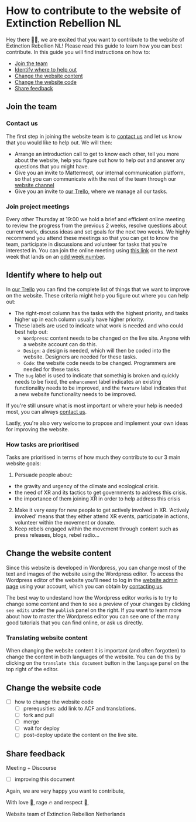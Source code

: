 # How to contribute to the website of Extinction Rebellion NL

Hey there :wave::smile:, we are excited that you want to contribute to the
website of Extinction Rebellion NL! Please read this guide to learn how you can
best contribute. In this guide you will find instructions on how to:

- [Join the team](#join-the-team)
- [Identify where to help out](#identify-where-to-help-out)
- [Change the website content](#change-the-website-content)
- [Change the website code](#change-the-website-code)
- [Share feedback](#share-feedback)

## Join the team

### Contact us

The first step in joining the website team is to [contact us](/SUPPORT.md) and
let us know that you would like to help out. We will then:

- Arrange an introduction call to get to know each other, tell you more about
  the website, help you figure out how to help out and answer any questions that
  you might have.
- Give you an invite to Mattermost, our internal communication platform, so that
  you can communicate with the rest of the team through our [website
  channel](https://organise.earth/xr-netherlands/channels/xrnl-website)
- Give you an invite to [our Trello](https://trello.com/b/4yGL5KAJ/xrnl-website),
  where we manage all our tasks.

### Join project meetings

Every other Thursday at 19:00 we hold a brief and efficient online meeting to
review the progress from the previous 2 weeks, resolve questions about current
work, discuss ideas and set goals for the next two weeks. We highly recommend
you attend these meetings so that you can get to know the team, participate in
discussions and volunteer for tasks that you're interested in. You can join the
online meeting using [this link](https://meet2.organise.earth/b/tec-wd7-zfg) on
the next week that lands on an [odd week
number](https://www.epochconverter.com/weeknumbers).

## Identify where to help out

In [our Trello](https://trello.com/b/4yGL5KAJ/xrnl-website) you can find the
complete list of things that we want to improve on the website. These criteria
might help you figure out where you can help out: 

- The right-most column has the tasks with the highest priority, and tasks
  higher up in each column usually have higher priority.
- These labels are used to indicate what work is needed and who could best help
  out:
  - `Wordpress`: content needs to be changed on the live site. Anyone with a
  website account can do this.
  - `Design`: a design is needed, which will then be coded into the website.
  Designers are needed for these tasks.
  - `Code`: the website code needs to be changed. Programmers are needed for
  these tasks.
- The `bug` label is used to indicate that somethig is broken and
  quickly needs to be fixed, the `enhancement` label indicates an existing
  functionality needs to be improved, and the `feature` label indicates that a
  new website functionality needs to be improved.

If you're still unsure what is most important or where your help is needed most,
you can always [contact us](/SUPPORT.md). 

Lastly, you're also very welcome to propose and implement your own ideas for
improving the website. 

### How tasks are prioritised

Tasks are prioritised in terms of how much they contribute to our 3 main website
goals: 

1. Persuade people about:
  - the gravity and urgency of the climate and ecological crisis.
  - the need of XR and its tactics to get governments to address this crisis.
  - the importance of them joining XR in order to help address this crisis
2. Make it very easy for new people to get actively involved in XR. ‘Actively
   involved’ means that they either attend XR events, participate in actions,
   volunteer within the movement or donate.
3. Keep rebels engaged within the movement through content such as press
   releases, blogs, rebel radio...

## Change the website content

Since this website is developed in Wordpress, you can change most of the text
and images of the website using the Wordpress editor. To access the Wordpress
editor of the website you'll need to log in the [website admin
page](https://extinctionrebellion.nl/wp/wp-admin/) using your account, which you can
obtain by [contacting us](/SUPPORT.md).

The best way to undestand how the Wordpress editor works is to try to change
some content and then to see a preview of your changes by clicking `see edits`
under the `publish` panel on the right. If you want to learn more about how to
master the Wordpress editor you can see one of the many good tutorials that you
can find online, or ask us directly.

### Translating website content

When changing the website content it is important (and often forgotten) to
change the content in both languages of the website. You can do this by clicking
on the `translate this document` button in the `language` panel on the top right
of the editor. 

## Change the website code

- [ ] how to change the website code
  - [ ] prerequsities: add link to ACF and translations.
  - [ ] fork and pull
  - [ ] merge
  - [ ] wait for deploy
  - [ ] post-deploy update the content on the live site.

## Share feedback

Meeting + Discourse

- [ ] improving this document

Again, we are very happy you want to contribute,

With love :green_heart:, rage :fire: and respect :seedling:,

Website team of Extinction Rebellion Netherlands
